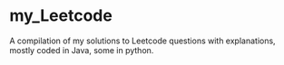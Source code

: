# my_Leetcode
A compilation of my solutions to Leetcode questions with explanations, mostly coded in Java, some in python.

